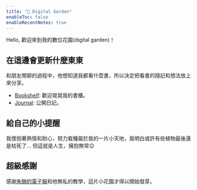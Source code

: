 ```yaml
---
title: "🌵 Digital Garden"
enableToc: false
enableRecentNotes: true
---
```


Hello, 歡迎來到我的數位花園(digital garden)！


## 在這邊會更新什麼東東

和朋友閒聊的過程中，他想知道我都看什麼書，所以決定把看書的隨記和想法放上來分享。

 - [Bookshelf](notes/Bookshelf.md): 歡迎晃晃我的書櫃。
 - [Journal](notes/Journal.md): 公開日記。



## 給自己的小提醒

我懷抱著熱情和耐心，努力栽種屬於我的一片小天地，我明白或許有些植物最後還是枯死了...
但這就是人生，擁抱無常😉

## 超級感謝

感謝[朱騏的電子報](https://henrychu.substack.com/p/no94-7)和他無私的教學，這片小花園才得以開始發芽。
